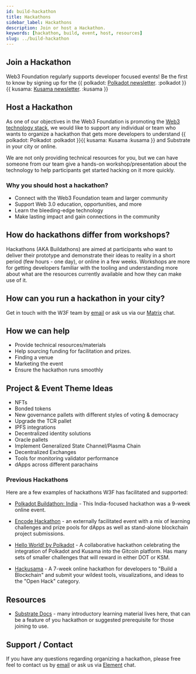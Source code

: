 ```yaml
---
id: build-hackathon
title: Hackathons
sidebar_label: Hackathons
description: Join or host a Hackathon.
keywords: [hackathon, build, event, host, resources]
slug: ../build-hackathon
---
```


## Join a Hackathon

Web3 Foundation regularly supports developer focused events! Be the first to know by signing up for
the \{\{ polkadot: [Polkadot newsletter](https://info.polkadot.network/subscribe). :polkadot }} \{\{
kusama: [Kusama newsletter](https://kusama.network/newsletter/). :kusama }}

## Host a Hackathon

As one of our objectives in the Web3 Foundation is promoting the
[Web3 technology stack](https://wiki.polkadot.network/docs/build-open-source), we would like to
support any individual or team who wants to organize a hackathon that gets more developers to
understand \{\{ polkadot: Polkadot :polkadot }}\{\{ kusama: Kusama :kusama }} and Substrate in your
city or online.

We are not only providing technical resources for you, but we can have someone from our team give a
hands-on workshop/presentation about the technology to help participants get started hacking on it
more quickly.

### Why you should host a hackathon?

- Connect with the Web3 Foundation team and larger community
- Support Web 3.0 education, opportunities, and more
- Learn the bleeding-edge technology
- Make lasting impact and gain connections in the community

## How do hackathons differ from workshops?

Hackathons (AKA Buildathons) are aimed at participants who want to deliver their prototype and
demonstrate their ideas to reality in a short period (few hours - one day), or online in a few
weeks. Workshops are more for getting developers familiar with the tooling and understanding more
about what are the resources currently available and how they can make use of it.

## How can you run a hackathon in your city?

Get in touch with the W3F team by [email](mailto:community@web3.foundation) or ask us via our
[Matrix](https://matrix.to/#/#w3f:matrix.org) chat.

## How we can help

- Provide technical resources/materials
- Help sourcing funding for facilitation and prizes.
- Finding a venue
- Marketing the event
- Ensure the hackathon runs smoothly

## Project & Event Theme Ideas

- NFTs
- Bonded tokens
- New governance pallets with different styles of voting & democracy
- Upgrade the TCR pallet
- IPFS integrations
- Decentralized identity solutions
- Oracle pallets
- Implement Generalized State Channel/Plasma Chain
- Decentralized Exchanges
- Tools for monitoring validator performance
- dApps across different parachains

### Previous Hackathons

Here are a few examples of hackathons W3F has facilitated and supported:

- [Polkadot Buildathon: India](https://polkadot-buildathon.devfolio.co/) - This India-focused
  hackathon was a 9-week online event.

- [Encode Hackathon](https://medium.com/encode-club/encode-hack-club-announcing-polkadot-c7cc6cc12920) -
  an externally facilitated event with a mix of learning challenges and prize pools for dApps as
  well as stand-alone blockchain project submissions.

- [Hello World! by Polkadot](https://gitcoin.co/hackathon/polkadot/onboard) - A collaborative
  hackathon celebrating the integration of Polkadot and Kusama into the Gitcoin platform. Has many
  sets of smaller challenges that will reward in either DOT or KSM.

- [Hackusama](https://hackusama.devpost.com/) - A 7-week online hackathon for developers to "Build a
  Blockchain" and submit your wildest tools, visualizations, and ideas to the "Open Hack" category.

## Resources

- [Substrate Docs](https://docs.substrate.io/) - many introductory learning material lives here,
  that can be a feature of you hackathon or suggested prerequisite for those joining to use.

## Support / Contact

If you have any questions regarding organizing a hackathon, please free feel to contact us by
[email](mailto:events@web3.foundation) or ask us via
[Element](https://riot.im/app/#/room/#polkadot-watercooler:matrix.org) chat.
